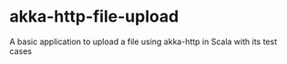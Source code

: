 # akka-http-file-upload
A basic application to upload a file using akka-http in Scala with its test cases
